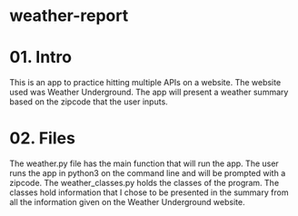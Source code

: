 # weather-report


# 01. Intro

This is an app to practice hitting multiple APIs on a website. The website used was Weather Underground. The app will present a weather summary based on the zipcode that the user inputs.

# 02. Files

The weather.py file has the main function that will run the app. The user runs the app in python3 on the command line and will be prompted with a zipcode.
The weather_classes.py holds the classes of the program. The classes hold information that I chose to be presented in the summary from all the information given on the Weather Underground website.
